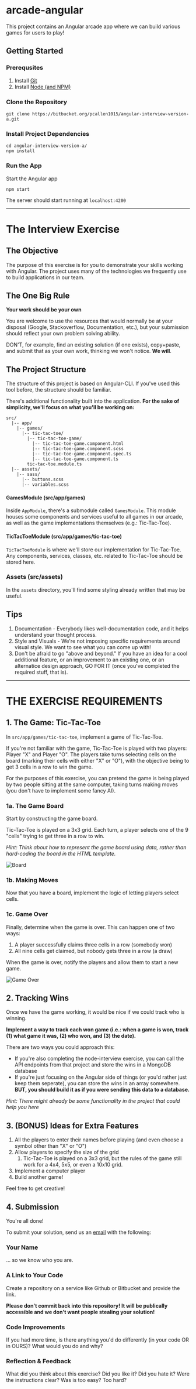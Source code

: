 # arcade-angular

This project contains an Angular arcade app where we can build various games for users to play!

## Getting Started

### Prerequsites

1. Install [Git](https://git-scm.com/book/en/v2/Getting-Started-Installing-Git)
2. Install [Node (and NPM)](https://nodejs.org/en/)

### Clone the Repository

```
git clone https://bitbucket.org/pcallen1015/angular-interview-version-a.git
```

### Install Project Dependencies

```
cd angular-interview-version-a/
npm install
```

### Run the App

Start the Angular app

```
npm start
```

The server should start running at `localhost:4200`

---

# The Interview Exercise

## The Objective

The purpose of this exercise is for you to demonstrate your skills working with Angular. The project uses many of the technologies we frequently use to build applications in our team.

## The One Big Rule

**Your work should be your own**

You are welcome to use the resources that would normally be at your disposal (Google, Stackoverflow, Documentation, etc.), but your submission should reflect your own problem solving ability.

DON'T, for example, find an existing solution (if one exists), copy+paste, and submit that as your own work, thinking we won't notice. **We will**.

## The Project Structure

The structure of this project is based on Angular-CLI. If you've used this tool before, the structure should be familiar.

There's additional functionality built into the application. **For the sake of simplicity, we'll focus on what you'll be working on:**

```
src/
  |-- app/
    |-- games/
      |-- tic-tac-toe/
        |-- tic-tac-toe-game/
          |-- tic-tac-toe-game.component.html
          |-- tic-tac-toe-game.component.scss
          |-- tic-tac-toe-game.component.spec.ts
          |-- tic-tac-toe-game.component.ts
        tic-tac-toe.module.ts
  |-- assets/
    |-- sass/
      |-- buttons.scss
      |-- variables.scss

```

#### GamesModule (src/app/games)

Inside `AppModule`, there's a submodule called `GamesModule`. This module houses some components and services useful to all games in our arcade, as well as the game implementations themselves (e.g.: Tic-Tac-Toe).

#### TicTacToeModule (src/app/games/tic-tac-toe)

`TicTacToeModule` is where we'll store our implementation for Tic-Tac-Toe. Any components, services, classes, etc. related to Tic-Tac-Toe should be stored here.

### Assets (src/assets)

In the `assets` directory, you'll find some styling already written that may be useful.

## Tips

1. Documentation - Everybody likes well-documentation code, and it helps understand your thought process.
2. Style and Visuals - We're not imposing specific requirements around visual style. We want to see what you can come up with!
3. Don't be afraid to go "above and beyond." If you have an idea for a cool additional feature, or an improvement to an existing one, or an alternatice design approach, GO FOR IT (once you've completed the required stuff, that is).

---
# THE EXERCISE REQUIREMENTS

## 1. The Game: Tic-Tac-Toe

In `src/app/games/tic-tac-toe`, implement a game of Tic-Tac-Toe.

If you're not familiar with the game, Tic-Tac-Toe is played with two players: Player "X" and Player "O". The players take turns selecting cells on the board (marking their cells with either "X" or "O"), with the objective being to get 3 cells in a row to win the game.

For the purposes of this exercise, you can pretend the game is being played by two people sitting at the same computer, taking turns making moves (you don't have to implement some fancy AI).

### 1a. The Game Board

Start by constructing the game board.

Tic-Tac-Toe is played on a 3x3 grid. Each turn, a player selects one of the 9 "cells" trying to get three in a row to win.

*Hint: Think about how to represent the game board using data, rather than hard-coding the board in the HTML template.*

![Board](./src/assets/images/tic-tac-toe/new_game.png)

### 1b. Making Moves

Now that you have a board, implement the logic of letting players select cells.

### 1c. Game Over

Finally, determine when the game is over. This can happen one of two ways:

1. A player successfully claims three cells in a row (somebody won)
2. All nine cells get claimed, but nobody gets three in a row (a draw)

When the game is over, notify the players and allow them to start a new game.

![Game Over](./src/assets/images/tic-tac-toe/winner.png)

## 2. Tracking Wins

Once we have the game working, it would be nice if we could track who is winning.

**Implement a way to track each won game (i.e.: when a game is won, track (1) what game it was, (2) who won, and (3) the date).**

There are two ways you could approach this:

- If you're also completing the node-interview exercise, you can call the API endpoints from that project and store the wins in a MongoDB database
- If you're just focusing on the Angular side of things (or you'd rather just keep them seperate), you can store the wins in an array somewhere. **BUT, you should build it as if you were sending this data to a database.**

*Hint: There might already be some functionality in the project that could help you here*

## 3. (BONUS) Ideas for Extra Features

1. All the players to enter their names before playing (and even choose a symbol other than "X" or "O")
2. Allow players to specify the size of the grid
    1. Tic-Tac-Toe is played on a 3x3 grid, but the rules of the game still work for a 4x4, 5x5, or even a 10x10 grid.
3. Implement a computer player
4. Build another game!

Feel free to get creative!

## 4. Submission

You're all done!

To submit your solution, send us an [email](mailto:arcade-interview@cisco.com) with the following:

### Your Name

... so we know who you are.

### A Link to Your Code

Create a repository on a service like Github or Bitbucket and provide the link.

**Please don't commit back into this repository! It will be publically accessible and we don't want people stealing your solution!**

### Code Improvements

If you had more time, is there anything you'd do differently (in your code OR in OURS)? What would you do and why?

### Reflection & Feedback

What did you think about this exercise? Did you like it? Did you hate it? Were the instructions clear? Was is too easy? Too hard?